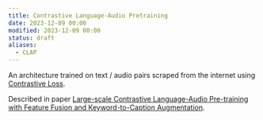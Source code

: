 ```yaml
---
title: Contrastive Language-Audio Pretraining
date: 2023-12-09 00:00
modified: 2023-12-09 00:00
status: draft
aliases:
  - CLAP
---
```


An architecture trained on text / audio pairs scraped from the internet using [Contrastive Loss](contrastive-loss.md).

Described in paper [Large-scale Contrastive Language-Audio Pre-training with Feature Fusion and Keyword-to-Caption Augmentation](../reference/papers/paper-large-scale-contrastive-language-audio-retraining-with-feature-fusion.md).